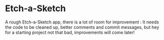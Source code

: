 # Etch-a-Sketch

A rough Etch-a-Sketch app, there is a lot of room for improvement :
It needs the code to be cleaned up, better comments and commit messages,
but hey for a starting project not that bad, improvements will come later!
